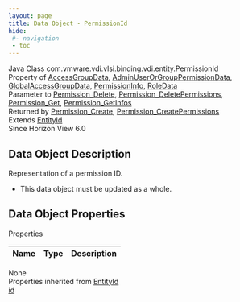 ```yaml
---
layout: page
title: Data Object - PermissionId
hide:
 #- navigation
 - toc
---
```


  
 
  



Java Class
    com.vmware.vdi.vlsi.binding.vdi.entity.PermissionId  
Property of
     [AccessGroupData](vdi.users.AccessGroup.AccessGroupData.md#field_detail), [AdminUserOrGroupPermissionData](vdi.users.AdminUserOrGroup.AdminUserOrGroupPermissionData.md#field_detail), [GlobalAccessGroupData](vdi.users.GlobalAccessGroup.GlobalAccessGroupData.md#field_detail), [PermissionInfo](vdi.users.Permission.PermissionInfo.md#field_detail), [RoleData](vdi.users.Role.RoleData.md#field_detail)  
Parameter to
     [Permission_Delete](vdi.users.Permission.md#delete), [Permission_DeletePermissions](vdi.users.Permission.md#deletePermissions), [Permission_Get](vdi.users.Permission.md#get), [Permission_GetInfos](vdi.users.Permission.md#getInfos)  
Returned by
     [Permission_Create](vdi.users.Permission.md#create), [Permission_CreatePermissions](vdi.users.Permission.md#createPermissions)  
Extends
     [EntityId](vdi.EntityId.md)  
Since 
    Horizon View 6.0

## Data Object Description 

Representation of a permission ID. 

  * This data object must be updated as a whole.



## Data Object Properties

Properties

Name |  Type |  Description   
---|---|---  
None  
Properties inherited from [EntityId](vdi.EntityId.md)  
[id](vdi.EntityId.md#id)  
  
  
  
  
  

